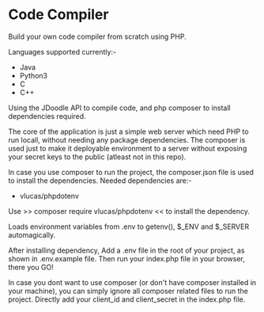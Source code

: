 # Code Compiler

Build your own code compiler from scratch using PHP.

Languages supported currently:-

- Java
- Python3
- C
- C++

Using the JDoodle API to compile code, and php composer to install dependencies required.

The core of the application is just a simple web server which need PHP to run locall, without needing any package dependencies.
The composer is used just to make it deployable environment to a server without exposing your secret keys to the public (atleast not in this repo).

In case you use composer to run the project, the composer.json file is used to install the dependencies.
Needed dependencies are:-

- vlucas/phpdotenv

Use >> composer require vlucas/phpdotenv << to install the dependency.

Loads environment variables from .env to getenv(), $\_ENV and $\_SERVER automagically.

After installing dependency, Add a .env file in the root of your project, as shown in .env.example file.
Then run your index.php file in your browser, there you GO!

In case you dont want to use composer (or don't have composer installed in your machine), you can simply ignore all composer related files to run the project.
Directly add your client_id and client_secret in the index.php file.
